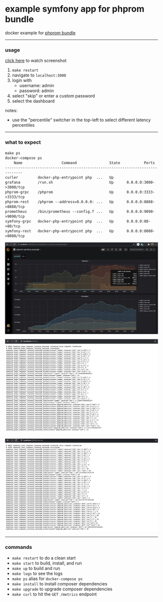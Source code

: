 # example symfony app for phprom bundle
docker example for [phprom bundle](https://github.com/chaseisabelle/phprom-bundle)

---    
### usage

[click here](https://youtu.be/XkTPMJzch8E) to watch screenshot

1. `make restart` 
1. navigate to `localhost:3000`
2. login with
    - username: admin
    - password: admin
3. select "skip" or enter a custom password
4. select the dashboard

notes:
- use the "percentile" switcher in the top-left to select different latency percentiles

---
### what to expect

```
make ps
docker-compose ps
    Name                  Command               State           Ports
------------------------------------------------------------------------------
curler         docker-php-entrypoint php  ...   Up
grafana        /run.sh                          Up      0.0.0.0:3000->3000/tcp
phprom-grpc    /phprom                          Up      0.0.0.0:3333->3333/tcp
phprom-rest    /phprom --address=0.0.0.0: ...   Up      0.0.0.0:8888->8888/tcp
prometheus     /bin/prometheus --config.f ...   Up      0.0.0.0:9090->9090/tcp
symfony-grpc   docker-php-entrypoint php  ...   Up      0.0.0.0:80->80/tcp
symfony-rest   docker-php-entrypoint php  ...   Up      0.0.0.0:8080->8080/tcp
```

![screenshot](grafana.jpg)

![screenshot](grpc-metrics.jpg)

![screenshot](rest-metrics.jpg)

---
### commands

- `make restart` to do a clean start
- `make start` to build, install, and run
- `make up` to build and run
- `make logs` to see the logs
- `make ps` alias for `docker-compose ps`
- `make install` to install composer dependencies
- `make upgrade` to upgrade composer dependencies
- `make curl` to hit the `GET /metrics` endpoint
